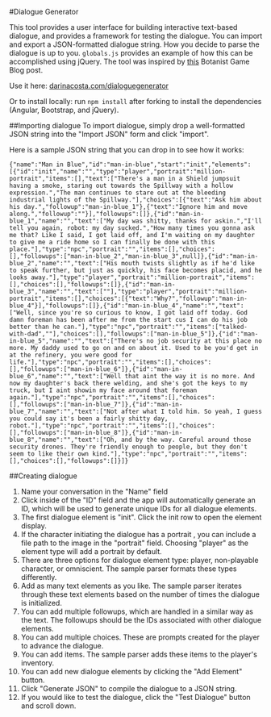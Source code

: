 #Dialogue Generator

This tool provides a user interface for building interactive text-based dialogue, and provides a framework for testing the dialogue. You can import and export a JSON-formatted dialogue string. How you decide to parse the dialogue is up to you. `globals.js` provides an example of how this can be accomplished using jQuery. The tool was inspired by [this](http://thebotanistgame.com/blog/2015/02/28/dialogue-in-phaserjs.html) Botanist Game Blog post.

Use it here: [darinacosta.com/dialoguegenerator](http://darinacosta.com/dialoguegenerator/)

Or to install locally: run `npm install` after forking to install the dependencies (Angular, Bootstrap, and jQuery).

##Importing dialogue
To import dialogue, simply drop a well-formatted JSON string into the "Import JSON" form and click "import".

Here is a sample JSON string that you can drop in to see how it works:

    {"name":"Man in Blue","id":"man-in-blue","start":"init","elements":[{"id":"init","name":"","type":"player","portrait":"million-portrait","items":[],"text":["There's a man in a Shield jumpsuit having a smoke, staring out towards the Spillway with a hollow expression.","The man continues to stare out at the bleeding industrial lights of the Spillway."],"choices":[{"text":"Ask him about his day.","followup":"man-in-blue_1"},{"text":"Ignore him and move along.","followup":""}],"followups":[]},{"id":"man-in-blue_1","name":"","text":["My day was shitty, thanks for askin.","I'll tell you again, robot: my day sucked.","How many times you gonna ask me that? Like I said, I got laid off, and I'm waiting on my daughter to give me a ride home so I can finally be done with this place."],"type":"npc","portrait":"","items":[],"choices":[],"followups":["man-in-blue_2","man-in-blue_3",null]},{"id":"man-in-blue_2","name":"","text":["His mouth twists slightly as if he'd like to speak further, but just as quickly, his face becomes placid, and he looks away."],"type":"player","portrait":"million-portrait","items":[],"choices":[],"followups":[]},{"id":"man-in-blue_3","name":"","text":[""],"type":"player","portrait":"million-portrait","items":[],"choices":[{"text":"Why?","followup":"man-in-blue_4"}],"followups":[]},{"id":"man-in-blue_4","name":"","text":["Well, since you're so curious to know, I got laid off today. God damn foreman has been after me from the start cus I can do his job better than he can."],"type":"npc","portrait":"","items":["talked-with-dad",""],"choices":[],"followups":["man-in-blue_5"]},{"id":"man-in-blue_5","name":"","text":["There's no job security at this place no more. My daddy used to go on and on about it. Used to be you'd get in at the refinery, you were good for life."],"type":"npc","portrait":"","items":[],"choices":[],"followups":["man-in-blue_6"]},{"id":"man-in-blue_6","name":"","text":["Well that aint the way it is no more. And now my daughter's back there welding, and she's got the keys to my truck, but I aint showin my face around that foreman again."],"type":"npc","portrait":"","items":[],"choices":[],"followups":["man-in-blue_7"]},{"id":"man-in-blue_7","name":"","text":["Not after what I told him. So yeah, I guess you could say it's been a fairly shitty day, robot."],"type":"npc","portrait":"","items":[],"choices":[],"followups":["man-in-blue_8"]},{"id":"man-in-blue_8","name":"","text":["Oh, and by the way. Careful around those security drones. They're friendly enough to people, but they don't seem to like their own kind."],"type":"npc","portrait":"","items":[],"choices":[],"followups":[]}]}

##Creating dialogue

1. Name your conversation in the "Name" field
2. Click inside of the "ID" field and the app will automatically generate an ID, which will be used to generate unique IDs for all dialogue elements.
3. The first dialogue element is "init". Click the init row to open the element display.
4. If the character initiating the dialogue has a portrait , you can include a file path to the image in the "portrait" field. Choosing "player" as the element type will add a portrait by default.
5. There are three options for dialogue element type: player, non-playable character, or omniscient. The sample parser formats these types differently.
6. Add as many text elements as you like. The sample parser iterates through these text elements based on the number of times the dialogue is initialized.
7. You can add multiple followups, which are handled in a similar way as the text. The followups should be the IDs associated with other dialogue elements.
8. You can add multiple choices. These are prompts created for the player to advance the dialogue.
9. You can add items. The sample parser adds these items to the player's inventory.
10. You can add new dialogue elements by clicking the "Add Element" button.
11. Click "Generate JSON" to compile the dialogue to a JSON string.
12. If you would like to test the dialogue, click the "Test Dialogue" button and scroll down.

